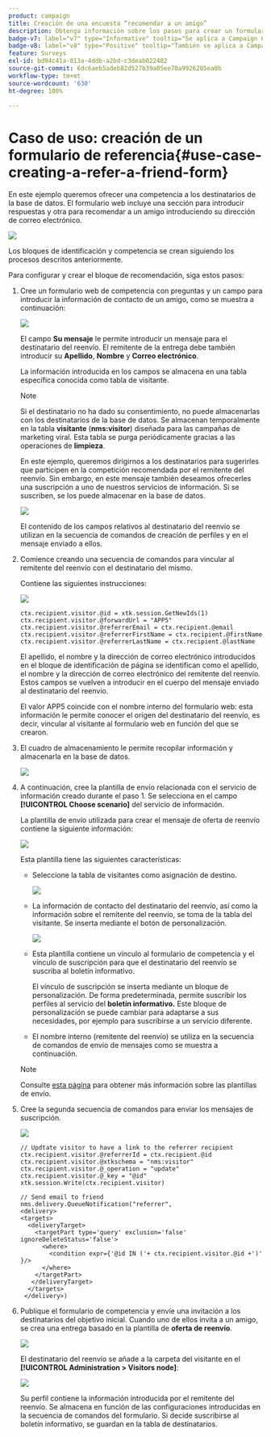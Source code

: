 ```yaml
---
product: campaign
title: Creación de una encuesta “recomendar a un amigo”
description: Obtenga información sobre los pasos para crear un formulario “recomendar a un amigo”
badge-v7: label="v7" type="Informative" tooltip="Se aplica a Campaign Classic v7"
badge-v8: label="v8" type="Positive" tooltip="También se aplica a Campaign v8"
feature: Surveys
exl-id: bd94c41a-813a-4ddb-a2bd-c3deab022482
source-git-commit: 6dc6aeb5adeb82d527b39a05ee70a9926205ea0b
workflow-type: tm+mt
source-wordcount: '630'
ht-degree: 100%

---
```


# Caso de uso: creación de un formulario de referencia{#use-case-creating-a-refer-a-friend-form}



En este ejemplo queremos ofrecer una competencia a los destinatarios de la base de datos. El formulario web incluye una sección para introducir respuestas y otra para recomendar a un amigo introduciendo su dirección de correo electrónico.

![](assets/s_ncs_admin_survey_viral_sample_0.png)

Los bloques de identificación y competencia se crean siguiendo los procesos descritos anteriormente.

Para configurar y crear el bloque de recomendación, siga estos pasos:

1. Cree un formulario web de competencia con preguntas y un campo para introducir la información de contacto de un amigo, como se muestra a continuación:

   ![](assets/s_ncs_admin_survey_viral_sample_2.png)

   El campo **Su mensaje** le permite introducir un mensaje para el destinatario del reenvío. El remitente de la entrega debe también introducir su **Apellido**, **Nombre** y **Correo electrónico**.

   La información introducida en los campos se almacena en una tabla específica conocida como tabla de visitante.

   >[!NOTE]
   >
   >Si el destinatario no ha dado su consentimiento, no puede almacenarlas con los destinatarios de la base de datos. Se almacenan temporalmente en la tabla **visitante** (**nms:visitor**) diseñada para las campañas de marketing viral. Esta tabla se purga periódicamente gracias a las operaciones de **limpieza**.
   >
   >En este ejemplo, queremos dirigirnos a los destinatarios para sugerirles que participen en la competición recomendada por el remitente del reenvío. Sin embargo, en este mensaje también deseamos ofrecerles una suscripción a uno de nuestros servicios de información. Si se suscriben, se los puede almacenar en la base de datos.

   ![](assets/s_ncs_admin_survey_viral_sample_5.png)

   El contenido de los campos relativos al destinatario del reenvío se utilizan en la secuencia de comandos de creación de perfiles y en el mensaje enviado a ellos.

1. Comience creando una secuencia de comandos para vincular al remitente del reenvío con el destinatario del mismo.

   Contiene las siguientes instrucciones:

   ![](assets/s_ncs_admin_survey_viral_sample_4.png)

   ```
   ctx.recipient.visitor.@id = xtk.session.GetNewIds(1)
   ctx.recipient.visitor.@forwardUrl = "APP5"
   ctx.recipient.visitor.@referrerEmail = ctx.recipient.@email
   ctx.recipient.visitor.@referrerFirstName = ctx.recipient.@firstName
   ctx.recipient.visitor.@referrerLastName = ctx.recipient.@lastName
   ```

   El apellido, el nombre y la dirección de correo electrónico introducidos en el bloque de identificación de página se identifican como el apellido, el nombre y la dirección de correo electrónico del remitente del reenvío. Estos campos se vuelven a introducir en el cuerpo del mensaje enviado al destinatario del reenvío.

   El valor APP5 coincide con el nombre interno del formulario web: esta información le permite conocer el origen del destinatario del reenvío, es decir, vincular al visitante al formulario web en función del que se crearon.

1. El cuadro de almacenamiento le permite recopilar información y almacenarla en la base de datos.

   ![](assets/s_ncs_admin_survey_viral_sample_4b.png)

1. A continuación, cree la plantilla de envío relacionada con el servicio de información creado durante el paso 1. Se selecciona en el campo **[!UICONTROL Choose scenario]** del servicio de información.

   La plantilla de envío utilizada para crear el mensaje de oferta de reenvío contiene la siguiente información:

   ![](assets/s_ncs_admin_survey_viral_sample_7.png)

   Esta plantilla tiene las siguientes características:

   * Seleccione la tabla de visitantes como asignación de destino.

     ![](assets/s_ncs_admin_survey_viral_sample_7b.png)

   * La información de contacto del destinatario del reenvío, así como la información sobre el remitente del reenvío, se toma de la tabla del visitante. Se inserta mediante el botón de personalización.

     ![](assets/s_ncs_admin_survey_viral_sample_7a.png)

   * Esta plantilla contiene un vínculo al formulario de competencia y el vínculo de suscripción para que el destinatario del reenvío se suscriba al boletín informativo.

     El vínculo de suscripción se inserta mediante un bloque de personalización. De forma predeterminada, permite suscribir los perfiles al servicio del **boletín informativo.** Este bloque de personalización se puede cambiar para adaptarse a sus necesidades, por ejemplo para suscribirse a un servicio diferente.

   * El nombre interno (remitente del reenvío) se utiliza en la secuencia de comandos de envío de mensajes como se muestra a continuación.

   >[!NOTE]
   >
   >Consulte [esta página](../../delivery/using/about-templates.md) para obtener más información sobre las plantillas de envío.

1. Cree la segunda secuencia de comandos para enviar los mensajes de suscripción.

   ![](assets/s_ncs_admin_survey_viral_sample_7c.png)

   ```
   // Updtate visitor to have a link to the referrer recipient
   ctx.recipient.visitor.@referrerId = ctx.recipient.@id
   ctx.recipient.visitor.@xtkschema = "nms:visitor"
   ctx.recipient.visitor.@_operation = "update" 
   ctx.recipient.visitor.@_key = "@id" 
   xtk.session.Write(ctx.recipient.visitor)
   
   // Send email to friend
   nms.delivery.QueueNotification("referrer",
   <delivery>
   <targets>
     <deliveryTarget>
       <targetPart type='query' exclusion='false' ignoreDeleteStatus='false'>
         <where>
           <condition expr={'@id IN ('+ ctx.recipient.visitor.@id +')' }/>
         </where>
       </targetPart>
      </deliveryTarget>
     </targets>
    </delivery>)
   ```

1. Publique el formulario de competencia y envíe una invitación a los destinatarios del objetivo inicial. Cuando uno de ellos invita a un amigo, se crea una entrega basado en la plantilla de **oferta de reenvío**.

   ![](assets/s_ncs_admin_survey_viral_sample_8.png)

   El destinatario del reenvío se añade a la carpeta del visitante en el **[!UICONTROL Administration > Visitors node]**:

   ![](assets/s_ncs_admin_survey_viral_sample_9.png)

   Su perfil contiene la información introducida por el remitente del reenvío. Se almacena en función de las configuraciones introducidas en la secuencia de comandos del formulario. Si decide suscribirse al boletín informativo, se guardan en la tabla de destinatarios.
